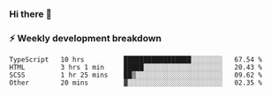 ### Hi there 👋

### ⚡ Weekly development breakdown
<!--START_SECTION:waka-->
```text
TypeScript   10 hrs          █████████████████░░░░░░░░   67.54 % 
HTML         3 hrs 1 min     █████░░░░░░░░░░░░░░░░░░░░   20.43 % 
SCSS         1 hr 25 mins    ██▒░░░░░░░░░░░░░░░░░░░░░░   09.62 % 
Other        20 mins         ▓░░░░░░░░░░░░░░░░░░░░░░░░   02.35 % 
```
<!--END_SECTION:waka-->
<!--
**MarceloWis/MarceloWis** is a ✨ _special_ ✨ repository because its `README.md` (this file) appears on your GitHub profile.

Here are some ideas to get you started:

- 🔭 I’m currently working on ...
- 🌱 I’m currently learning ...
- 👯 I’m looking to collaborate on ...
- 🤔 I’m looking for help with ...
- 💬 Ask me about ...
- 📫 How to reach me: ...
- 😄 Pronouns: ...
- ⚡ Fun fact: ...
-->
